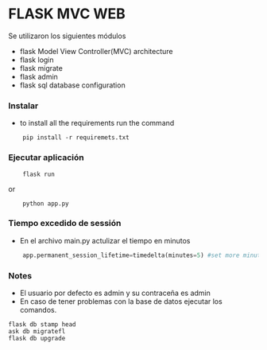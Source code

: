 # FLASK MVC WEB
Se utilizaron los siguientes módulos
- flask Model View Controller(MVC) architecture
- flask login
- flask migrate
- flask admin
- flask sql database configuration

### Instalar
- to install all the requirements run the command
```
    pip install -r requiremets.txt
```

### Ejecutar aplicación
```
    flask run
```
or 
```
    python app.py
```



### Tiempo excedido de sessión
- En el archivo main.py actulizar el tiempo en minutos 
```python
    app.permanent_session_lifetime=timedelta(minutes=5) #set more minutes or change to hours
```



### Notes
- El usuario por defecto es admin y su contraceña es admin
- En caso de tener problemas con la base de datos ejecutar los comandos.

```
flask db stamp head
ask db migratefl
flask db upgrade
```

